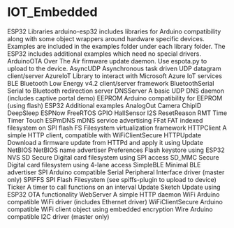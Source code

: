 # IOT_Embedded
ESP32 Libraries arduino-esp32 includes libraries for Arduino compatibility along with some object wrappers around hardware specific devices. Examples are included in the examples folder under each library folder. The ESP32 includes additional examples which need no special drivers.  ArduinoOTA Over The Air firmware update daemon. Use espota.py to upload to the device.  AsyncUDP Asynchronous task driven UDP datagram client/server  AzureIoT Library to interact with Microsoft Azure IoT services  BLE Bluetooth Low Energy v4.2 client/server framework  BluetoothSerial Serial to Bluetooth redirection server  DNSServer A basic UDP DNS daemon (includes captive portal demo)  EEPROM Arduino compatibility for EEPROM (using flash)  ESP32 Additional examples  AnalogOut Camera ChipID DeepSleep ESPNow FreeRTOS GPIO HallSensor I2S ResetReason RMT Time Timer Touch ESPmDNS mDNS service advertising  FFat FAT indexed filesystem on SPI flash  FS Filesystem virtualization framework  HTTPClient A simple HTTP client, compatible with WiFiClientSecure  HTTPUpdate Download a firmware update from HTTPd and apply it using Update  NetBIOS NetBIOS name advertiser  Preferences Flash keystore using ESP32 NVS  SD Secure Digital card filesystem using SPI access  SD_MMC Secure Digital card filesystem using 4-lane access  SimpleBLE Minimal BLE advertiser  SPI Arduino compatible Serial Peripheral Interface driver (master only)  SPIFFS SPI Flash Filesystem (see spiffs-plugin to upload to device)  Ticker A timer to call functions on an interval  Update Sketch Update using ESP32 OTA functionality  WebServer A simple HTTP daemon  WiFi Arduino compatible WiFi driver (includes Ethernet driver)  WiFiClientSecure Arduino compatible WiFi client object using embedded encryption  Wire Arduino compatible I2C driver (master only)
